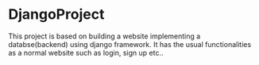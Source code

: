 # DjangoProject
This project is based on building a website implementing a databse(backend) using django framework. It has the usual functionalities as a normal website such as login, sign up etc..

